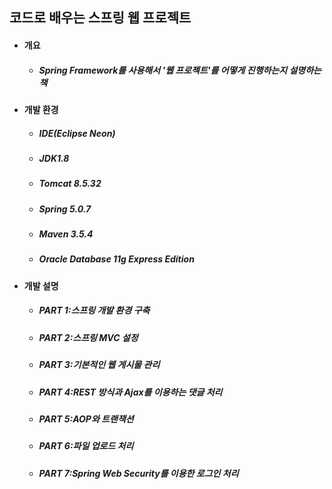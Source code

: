 ## 코드로 배우는 스프링 웹 프로젝트
- #### 개요
  - ##### Spring Framework를 사용해서 '웹 프로젝트'를 어떻게 진행하는지 설명하는 책
  
- #### 개발 환경
  - ##### IDE(Eclipse Neon) 
  - ##### JDK1.8
  - ##### Tomcat 8.5.32
  - ##### Spring 5.0.7
  - ##### Maven 3.5.4
  - ##### Oracle Database 11g Express Edition
  
- #### 개발 설명
  - ##### PART 1:스프링 개발 환경 구축
  - ##### PART 2:스프링 MVC 설정
  - ##### PART 3:기본적인 웹 게시물 관리
  - ##### PART 4:REST 방식과 Ajax를 이용하는 댓글 처리
  - ##### PART 5:AOP와 트랜잭션
  - ##### PART 6:파일 업로드 처리
  - ##### PART 7:Spring Web Security를 이용한 로그인 처리

